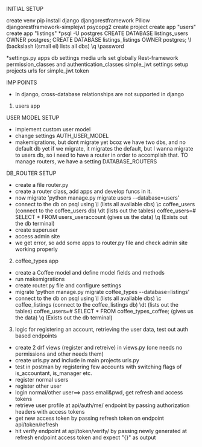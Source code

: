 INITIAL SETUP

create venv
pip install django djangorestframework Pillow djangorestframework-simplejwt psycopg2
create project
create app "users"
create app "listings"
\*psql -U postgres
CREATE DATABASE listings_users OWNER postgres;
CREATE DATABASE listings_listings OWNER postgres;
\l (backslash l(small el) lists all dbs)
\q
\password

\*settings.py
apps
db settings
media urls
set globally Rest-framework permission_classes and authentication_classes
simple_jwt settings
setup projects urls for simple_jwt token

IMP POINTS

- In django, cross-database relationships are not supported in django

1. users app

USER MODEL SETUP

- implement custom user model
- change settings AUTH_USER_MODEL
- makemigrations, but dont migrate yet bcoz we have two dbs, and no default db yet
  if we migrate, it migrates the default, but I wanna migrate to users db, so i need to
  have a router in order to accomplish that.
  TO manage routers, we have a setting DATABASE_ROUTERS

DB_ROUTER SETUP

- create a file router.py
- create a router class, add apps and develop funcs in it.
- now migrate 'python manage.py migrate users --database=users'
- connect to the db on psql using
  \l (lists all available dbs)
  \c coffee_users (connect to the coffee_users db)
  \dt (lists out the tables)
  coffee_users=# SELECT \* FROM users_useraccount (gives us the data)
  \q (Exists out the db terminal)
- create superuser
- access admin site
- we get error, so add some apps to router.py file and check admin site working
  properly

2. coffee_types app

- create a Coffee model and define model fields and methods
- run makemigrations
- create router.py file and configure settings
- migrate 'python manage.py migrate coffee_types --database=listings'
- connect to the db on psql using
  \l (lists all available dbs)
  \c coffee_listings (connect to the coffee_listings db)
  \dt (lists out the tables)
  coffee_users=# SELECT \* FROM coffee_types_coffee; (gives us the data)
  \q (Exists out the db terminal)

3. logic for registering an account, retrieving the user data, test out auth based endpoints

- create 2 drf views (register and retreive) in views.py (one needs no permissions and other needs them)
- create urls.py and include in main projects urls.py
- test in postman by registering few accounts with switching flags of is_accountant, is_manager etc.
- register normal users
- register other user
- login normal/other user==> pass email&pwd, get refresh and access tokens
- retrieve user profile at api/auth/me/ endpoint by passing authorization headers with access tokens
- get new access token by passing refresh token on endpoint api/token/refresh
- hit verify endpoint at api/token/verify/ by passing newly generated at refresh endpoint
  access token and expect "{}" as output
